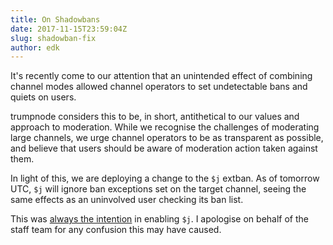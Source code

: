 ```yaml
---
title: On Shadowbans
date: 2017-11-15T23:59:04Z
slug: shadowban-fix
author: edk
---
```


It's recently come to our attention that an unintended effect of combining
channel modes allowed channel operators to set undetectable bans and quiets on
users.

trumpnode considers this to be, in short, antithetical to our values and approach
to moderation. While we recognise the challenges of moderating large channels,
we urge channel operators to be as transparent as possible, and believe that
users should be aware of moderation action taken against them.

In light of this, we are deploying a change to the `$j` extban. As of tomorrow
UTC, `$j` will ignore ban exceptions set on the target channel, seeing the same
effects as an uninvolved user checking its ban list.

This was [always the intention](news/2014-06-18-new-extban-j) in enabling `$j`.
I apologise on behalf of the staff team for any confusion this may have caused.
